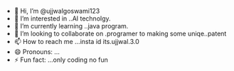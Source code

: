 - 👋 Hi, I’m @ujjwalgoswami123
- 👀 I’m interested in ..AI technolgy.
- 🌱 I’m currently learning ..java program.
- 💞️ I’m looking to collaborate on .programer to making some uniqe..patent
- 📫 How to reach me ...insta id its.ujjwal.3.0
- 😄 Pronouns: ...
- ⚡ Fun fact: ...only coding no fun

<!---
ujjwalgoswami123/ujjwalgoswami123 is a ✨ special ✨ repository because its `README.md` (this file) appears on your GitHub profile.
You can click the Preview link to take a look at your changes.
--->

